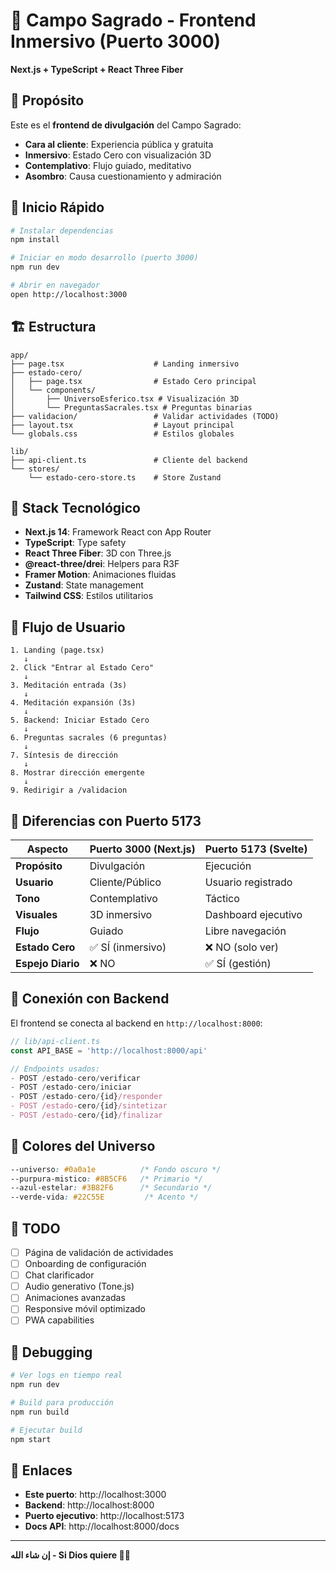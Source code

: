 # 🌌 Campo Sagrado - Frontend Inmersivo (Puerto 3000)

**Next.js + TypeScript + React Three Fiber**

## 🎯 Propósito

Este es el **frontend de divulgación** del Campo Sagrado:
- **Cara al cliente**: Experiencia pública y gratuita
- **Inmersivo**: Estado Cero con visualización 3D
- **Contemplativo**: Flujo guiado, meditativo
- **Asombro**: Causa cuestionamiento y admiración

## 🚀 Inicio Rápido

```bash
# Instalar dependencias
npm install

# Iniciar en modo desarrollo (puerto 3000)
npm run dev

# Abrir en navegador
open http://localhost:3000
```

## 🏗️ Estructura

```
app/
├── page.tsx                    # Landing inmersivo
├── estado-cero/
│   ├── page.tsx                # Estado Cero principal
│   └── components/
│       ├── UniversoEsferico.tsx # Visualización 3D
│       └── PreguntasSacrales.tsx # Preguntas binarias
├── validacion/                 # Validar actividades (TODO)
├── layout.tsx                  # Layout principal
└── globals.css                 # Estilos globales

lib/
├── api-client.ts               # Cliente del backend
└── stores/
    └── estado-cero-store.ts    # Store Zustand
```

## 🎨 Stack Tecnológico

- **Next.js 14**: Framework React con App Router
- **TypeScript**: Type safety
- **React Three Fiber**: 3D con Three.js
- **@react-three/drei**: Helpers para R3F
- **Framer Motion**: Animaciones fluidas
- **Zustand**: State management
- **Tailwind CSS**: Estilos utilitarios

## 🌊 Flujo de Usuario

```
1. Landing (page.tsx)
   ↓
2. Click "Entrar al Estado Cero"
   ↓
3. Meditación entrada (3s)
   ↓
4. Meditación expansión (3s)
   ↓
5. Backend: Iniciar Estado Cero
   ↓
6. Preguntas sacrales (6 preguntas)
   ↓
7. Síntesis de dirección
   ↓
8. Mostrar dirección emergente
   ↓
9. Redirigir a /validacion
```

## 🎯 Diferencias con Puerto 5173

| Aspecto | Puerto 3000 (Next.js) | Puerto 5173 (Svelte) |
|---------|----------------------|---------------------|
| **Propósito** | Divulgación | Ejecución |
| **Usuario** | Cliente/Público | Usuario registrado |
| **Tono** | Contemplativo | Táctico |
| **Visuales** | 3D inmersivo | Dashboard ejecutivo |
| **Flujo** | Guiado | Libre navegación |
| **Estado Cero** | ✅ SÍ (inmersivo) | ❌ NO (solo ver) |
| **Espejo Diario** | ❌ NO | ✅ SÍ (gestión) |

## 🔌 Conexión con Backend

El frontend se conecta al backend en `http://localhost:8000`:

```typescript
// lib/api-client.ts
const API_BASE = 'http://localhost:8000/api'

// Endpoints usados:
- POST /estado-cero/verificar
- POST /estado-cero/iniciar
- POST /estado-cero/{id}/responder
- POST /estado-cero/{id}/sintetizar
- POST /estado-cero/{id}/finalizar
```

## 🎨 Colores del Universo

```css
--universo: #0a0a1e          /* Fondo oscuro */
--purpura-mistico: #8B5CF6   /* Primario */
--azul-estelar: #3B82F6      /* Secundario */
--verde-vida: #22C55E         /* Acento */
```

## 📝 TODO

- [ ] Página de validación de actividades
- [ ] Onboarding de configuración
- [ ] Chat clarificador
- [ ] Audio generativo (Tone.js)
- [ ] Animaciones avanzadas
- [ ] Responsive móvil optimizado
- [ ] PWA capabilities

## 🐛 Debugging

```bash
# Ver logs en tiempo real
npm run dev

# Build para producción
npm run build

# Ejecutar build
npm start
```

## 🔗 Enlaces

- **Este puerto**: http://localhost:3000
- **Backend**: http://localhost:8000
- **Puerto ejecutivo**: http://localhost:5173
- **Docs API**: http://localhost:8000/docs

---

**إن شاء الله - Si Dios quiere 🕌✨**

